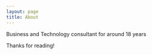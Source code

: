 ```yaml
---
layout: page
title: About
---
```


<p class="message">
  Business and Technology consultant for around 18 years
</p>

Thanks for reading!
